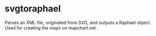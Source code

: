 # svgtoraphael
Parses an XML file, originated from SVG, and outputs a Raphael object. Used for creating the maps on mapchart.net .

